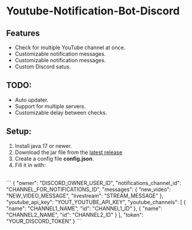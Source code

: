 # Youtube-Notification-Bot-Discord
## Features
- Check for multiple YouTube channel at once.
- Customizable notification messages.
- Customizable notification messages.
- Custom Discord satus.


## TODO:
- Auto updater.
- Support for multiple servers.
- Customizable delay between checks.

## Setup:
1. Install java 17 or newer.
2. Download the jar file from the [latest release](https://github.com/myne145/Youtube-Notification-Bot-Discord/releases/latest)
3. Create a config file **config.json**.
4. Fill it in with: 
<br>
```
{
    "owner": "DISCORD_OWNER_USER_ID",
    "notifications_channel_id": "CHANNEL_FOR_NOTIFICATIONS_ID",
    "messages": {
        "new_video": "NEW_VIDEO_MESSAGE",
        "livestream": "STREAM_MESSAGE"
    },
    "youtube_api_key": "YOUT_YOUTUBE_API_KEY",
    "youtube_channels": [
        {
            "name": "CHANNEL1_NAME",
            "id": "CHANNEL1_ID"
        },
        {
            "name": "CHANNEL2_NAME",
            "id": "CHANNEL2_ID"
        }
    ],
    "token": "YOUR_DISCORD_TOKEN"
}
```


